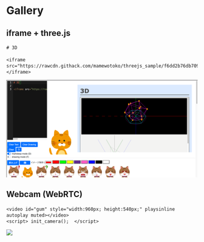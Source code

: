 Gallery
============

## iframe + three.js

```
# 3D

<iframe src="https://rawcdn.githack.com/mamewotoko/threejs_sample/f6dd2b76db7098ef19918a5cf04ba33aaffc06a5/graphics/20/regular_icosahedron.html"></iframe>
```

![](3d.png)

## Webcam (WebRTC)

```
<video id="gum" style="width:960px; height:540px;" playsinline autoplay muted></video>
<script> init_camera();  </script>
```

[![](https://img.youtube.com/vi/OlxxHuKqoog/0.jpg)](https://youtu.be/OlxxHuKqoog)

